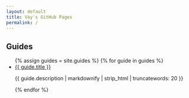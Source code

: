```yaml
---
layout: default
title: Vay's GitHub Pages
permalink: /
---
```


## Guides

<ul>
  {% assign guides = site.guides %}
  {% for guide in guides %}
    <li>
      <a href="{{ guide.url }}">{{ guide.title }}</a>
      <p>{{ guide.description | markdownify | strip_html | truncatewords: 20 }}</p>
    </li>
  {% endfor %}
</ul>